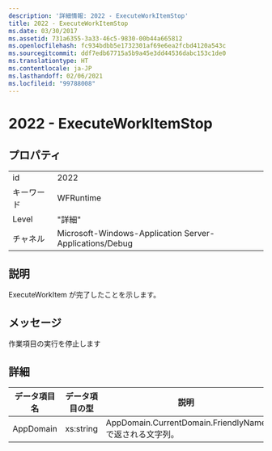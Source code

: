 ```yaml
---
description: '詳細情報: 2022 - ExecuteWorkItemStop'
title: 2022 - ExecuteWorkItemStop
ms.date: 03/30/2017
ms.assetid: 731a6355-3a33-46c5-9830-00b44a665812
ms.openlocfilehash: fc934bdbb5e1732301af69e6ea2fcbd4120a543c
ms.sourcegitcommit: ddf7edb67715a5b9a45e3dd44536dabc153c1de0
ms.translationtype: HT
ms.contentlocale: ja-JP
ms.lasthandoff: 02/06/2021
ms.locfileid: "99788008"
---
```

# <a name="2022---executeworkitemstop"></a>2022 - ExecuteWorkItemStop

## <a name="properties"></a>プロパティ  
  
|||  
|-|-|  
|id|2022|  
|キーワード|WFRuntime|  
|Level|"詳細"|  
|チャネル|Microsoft-Windows-Application Server-Applications/Debug|  
  
## <a name="description"></a>説明  

 ExecuteWorkItem が完了したことを示します。  
  
## <a name="message"></a>メッセージ  

 作業項目の実行を停止します  
  
## <a name="details"></a>詳細  
  
|データ項目名|データ項目の型|説明|  
|--------------------|--------------------|-----------------|  
|AppDomain|xs:string|AppDomain.CurrentDomain.FriendlyName で返される文字列。|
